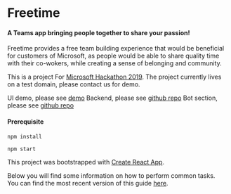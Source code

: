 # Freetime
#### A Teams app bringing people together to share your passion!
Freetime provides a free team building experience that would be beneficial for customers of Microsoft, as people would be able to share quality time with their co-wokers, while creating a sense of belonging and community.

This is a project For [Microsoft Hackathon 2019](https://garagehackbox.azurewebsites.net/hackathons/1857/projects/79302). The project currently lives on a test domain, please contact us for demo.

UI demo, please see [demo](https://jeffgyf.github.io)
Backend, please see [github repo](https://github.com/renpengzhang/FreeTime)
Bot section, please see [github repo](https://github.com/azzurolilc/FreetimeBot)



#### Prerequisite

```
npm install

npm start
```

This project was bootstrapped with [Create React App](https://github.com/facebookincubator/create-react-app).

Below you will find some information on how to perform common tasks.<br>
You can find the most recent version of this guide [here](https://github.com/facebookincubator/create-react-app/blob/master/packages/react-scripts/template/README.md).

